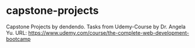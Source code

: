# capstone-projects
Capstone Projects by dendendo. Tasks from Udemy-Course by Dr. Angela Yu. 
URL: https://www.udemy.com/course/the-complete-web-development-bootcamp
